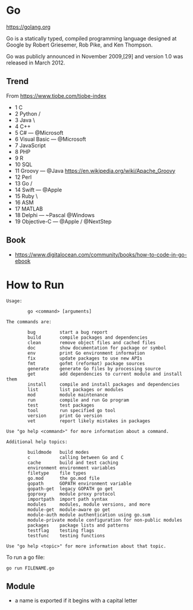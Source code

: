 # Go

https://golang.org

Go is a statically typed, compiled programming language designed at Google by Robert Griesemer, Rob Pike, and Ken Thompson.

Go was publicly announced in November 2009,[29] and version 1.0 was released in March 2012.

## Trend

From https://www.tiobe.com/tiobe-index

*   1 C
*   2 Python /
*   3 Java \
*   4 C++
*   5     C# — @Microsoft
*   6         Visual Basic — @Microsoft
*   7 JavaScript
*   8     PHP
*   9         R
*  10         SQL
*  11     Groovy — @Java https://en.wikipedia.org/wiki/Apache_Groovy
*  12         Perl
*  13 Go /
*  14     Swift — @Apple
*  15 Ruby \
*  16         ASM
*  17         MATLAB
*  18         Delphi — ~Pascal @Windows
*  19     Objective-C — @Apple / @NextStep

## Book

* https://www.digitalocean.com/community/books/how-to-code-in-go-ebook

# How to Run

```
Usage:

        go <command> [arguments]

The commands are:

        bug         start a bug report
        build       compile packages and dependencies
        clean       remove object files and cached files
        doc         show documentation for package or symbol
        env         print Go environment information
        fix         update packages to use new APIs
        fmt         gofmt (reformat) package sources
        generate    generate Go files by processing source
        get         add dependencies to current module and install them
        install     compile and install packages and dependencies
        list        list packages or modules
        mod         module maintenance
        run         compile and run Go program
        test        test packages
        tool        run specified go tool
        version     print Go version
        vet         report likely mistakes in packages

Use "go help <command>" for more information about a command.

Additional help topics:

        buildmode   build modes
        c           calling between Go and C
        cache       build and test caching
        environment environment variables
        filetype    file types
        go.mod      the go.mod file
        gopath      GOPATH environment variable
        gopath-get  legacy GOPATH go get
        goproxy     module proxy protocol
        importpath  import path syntax
        modules     modules, module versions, and more
        module-get  module-aware go get
        module-auth module authentication using go.sum
        module-private module configuration for non-public modules
        packages    package lists and patterns
        testflag    testing flags
        testfunc    testing functions

Use "go help <topic>" for more information about that topic.
```

To run a go file:
```
go run FILENAME.go
```

## Module

* a name is exported if it begins with a capital letter
